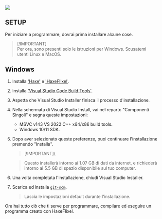 ![](https://haxe.org/img/branding/haxe-logo-outline-orange.png)

## SETUP
Per iniziare a programmare, dovrai prima installare alcune cose.

> [!IMPORTANT]\
> Per ora, sono presenti solo le istruzioni per Windows.
> Scusatemi utenti Linux e MacOS.

## Windows 
1. Installa ['Haxe'](https://haxe.org/download) e ['HaxeFlixel'](https://haxeflixel.com/documentation/getting-started/).
   
2. Installa ['Visual Studio Code Build Tools'](https://aka.ms/vs/17/release/vs_BuildTools.exe).
   
3. Aspetta che Visual Studio Installer finisca il processo d'installazione.
   
4. Nella schermata di Visual Studio Install, vai nel reparto "Componenti Singoli" e segna queste impostazioni:
   - MSVC v143 VS 2022 C++ x64/x86 build tools.
   - Windows 10/11 SDK.

5. Dopo aver selezionato queste preferenze, puoi continuare l'installazione premendo "Installa".
   > [!IMPORTANT]\
   
   > Questo installerà intorno ai 1.07 GB di dati da internet, e richiederà intorno ai 5.5 GB di spazio disponibile sul tuo computer.

6. Una volta completata l'installazione, chiudi Visual Studio Installer.
   
7. Scarica ed installa [`git-scm`](https://git-scm.com/download/win).
   > Lascia le impostazioni default durante l'installazione.

Ora hai tutto ciò che ti serve per programmare, compilare ed eseguire un programma creato con HaxeFlixel.
